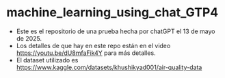 # machine_learning_using_chat_GTP4

- Este es el repositorio de una prueba hecha por chatGPT el 13 de mayo de 2025. 
- Los detalles de que hay en este repo están en el video https://youtu.be/dU8mfaFik4Y para más detalles. 
- El dataset utilizado es https://www.kaggle.com/datasets/khushikyad001/air-quality-data
